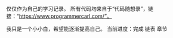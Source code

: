 仅仅作为自己的学习记录。
所有代码均来自于“代码随想录”，链接：“https://www.programmercarl.com/”。

我只是一个小小白，希望能逐渐提高自己。
当前进度：完成 链表 章节
